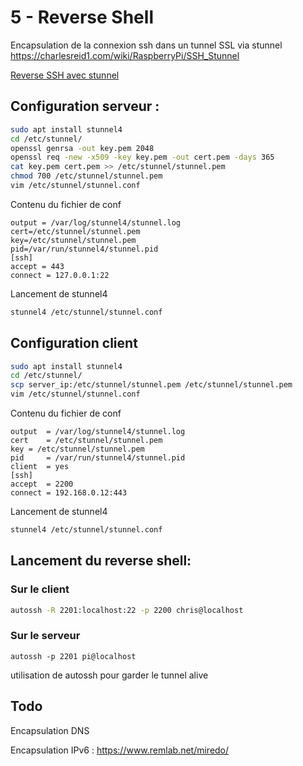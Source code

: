 # 5 - Reverse Shell

Encapsulation de la connexion ssh dans un tunnel SSL via stunnel
https://charlesreid1.com/wiki/RaspberryPi/SSH_Stunnel

[Reverse SSH avec stunnel](https://charlesreid1.com/wiki/RaspberryPi/Reverse_SSH_Stunnel)

## Configuration serveur :

```bash
sudo apt install stunnel4
cd /etc/stunnel/
openssl genrsa -out key.pem 2048
openssl req -new -x509 -key key.pem -out cert.pem -days 365
cat key.pem cert.pem >> /etc/stunnel/stunnel.pem
chmod 700 /etc/stunnel/stunnel.pem
vim /etc/stunnel/stunnel.conf
```

Contenu du fichier de conf
```
output = /var/log/stunnel4/stunnel.log
cert=/etc/stunnel/stunnel.pem
key=/etc/stunnel/stunnel.pem
pid=/var/run/stunnel4/stunnel.pid
[ssh]
accept = 443
connect = 127.0.0.1:22
```

Lancement de stunnel4
```bash
stunnel4 /etc/stunnel/stunnel.conf
```

## Configuration client

```bash
sudo apt install stunnel4
cd /etc/stunnel/
scp server_ip:/etc/stunnel/stunnel.pem /etc/stunnel/stunnel.pem
vim /etc/stunnel/stunnel.conf
```

Contenu du fichier de conf
```
output  = /var/log/stunnel4/stunnel.log
cert    = /etc/stunnel/stunnel.pem
key = /etc/stunnel/stunnel.pem
pid     = /var/run/stunnel4/stunnel.pid
client  = yes
[ssh]
accept  = 2200 
connect = 192.168.0.12:443
```

Lancement de stunnel4
```bash
stunnel4 /etc/stunnel/stunnel.conf
```

## Lancement du reverse shell:
### Sur le client
```bash
autossh -R 2201:localhost:22 -p 2200 chris@localhost
```

### Sur le serveur
```
autossh -p 2201 pi@localhost
```
utilisation de autossh pour garder le tunnel alive


## Todo
Encapsulation DNS

Encapsulation IPv6 : https://www.remlab.net/miredo/
